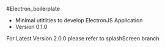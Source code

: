 #Electron_boilerplate


* Minimal utitlities to develop ElectronJS Application
* Version 0.1.0


For Latest Version 2.0.0 please refer to splashScreen branch
